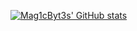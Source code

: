 [![Mag1cByt3s' GitHub stats](https://github-readme-stats.vercel.app/api?username=Mag1cByt3s)](https://github.com/anuraghazra/github-readme-stats)
